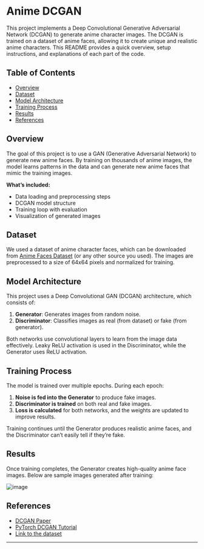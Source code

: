 # Anime DCGAN

This project implements a Deep Convolutional Generative Adversarial Network (DCGAN) to generate anime character images. The DCGAN is trained on a dataset of anime faces, allowing it to create unique and realistic anime characters. This README provides a quick overview, setup instructions, and explanations of each part of the code.

## Table of Contents
- [Overview](#overview)
- [Dataset](#dataset)
- [Model Architecture](#model-architecture)
- [Training Process](#training-process)
- [Results](#results)
- [References](#references)

## Overview
The goal of this project is to use a GAN (Generative Adversarial Network) to generate new anime faces. By training on thousands of anime images, the model learns patterns in the data and can generate new anime faces that mimic the training images.

**What’s included:**
- Data loading and preprocessing steps
- DCGAN model structure
- Training loop with evaluation
- Visualization of generated images

## Dataset
We used a dataset of anime character faces, which can be downloaded from [Anime Faces Dataset](https://www.kaggle.com/datasets/splcher/animefacedataset) (or any other source you used). The images are preprocessed to a size of 64x64 pixels and normalized for training.

## Model Architecture
This project uses a Deep Convolutional GAN (DCGAN) architecture, which consists of:
1. **Generator**: Generates images from random noise.
2. **Discriminator**: Classifies images as real (from dataset) or fake (from generator).

Both networks use convolutional layers to learn from the image data effectively. Leaky ReLU activation is used in the Discriminator, while the Generator uses ReLU activation.

## Training Process
The model is trained over multiple epochs. During each epoch:
1. **Noise is fed into the Generator** to produce fake images.
2. **Discriminator is trained** on both real and fake images.
3. **Loss is calculated** for both networks, and the weights are updated to improve results.

Training continues until the Generator produces realistic anime faces, and the Discriminator can’t easily tell if they’re fake.

## Results
Once training completes, the Generator creates high-quality anime face images. Below are sample images generated after training:

![image](https://github.com/user-attachments/assets/1fcf09e4-82e4-4a59-944c-76e34dfcdd92)


## References
- [DCGAN Paper](https://arxiv.org/abs/1511.06434)
- [PyTorch DCGAN Tutorial](https://pytorch.org/tutorials/beginner/dcgan_faces_tutorial.html)
- [Link to the dataset](https://www.kaggle.com/datasets/splcher/animefacedataset)

---
